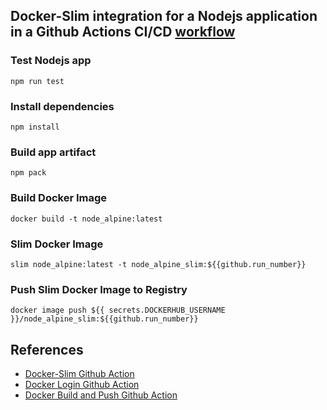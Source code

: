 ## Docker-Slim integration for a Nodejs application in a Github Actions CI/CD [workflow]()

### Test Nodejs app
```
npm run test
```
### Install dependencies
```
npm install 
```
### Build app artifact
```
npm pack
``` 
### Build Docker Image
```
docker build -t node_alpine:latest
```
### Slim Docker Image
```
slim node_alpine:latest -t node_alpine_slim:${{github.run_number}}
```
### Push Slim Docker Image to Registry
```
docker image push ${{ secrets.DOCKERHUB_USERNAME }}/node_alpine_slim:${{github.run_number}}
```

## References
- [Docker-Slim Github Action](https://github.com/marketplace/actions/docker-slim-github-action)
- [Docker Login Github Action](https://github.com/docker/login-action)
- [Docker Build and Push Github Action](https://github.com/docker/build-push-action)